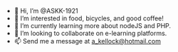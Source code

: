 - 👋 Hi, I’m @ASKK-1921
- 👀 I’m interested in food, bicycles, and good coffee!
- 🌱 I’m currently learning more about nodeJS and PHP.
- 💞️ I’m looking to collaborate on e-learning platforms.
- 📫 Send me a message at a_kellock@hotmail.com

<!---
ASKK-1921/ASKK-1921 is a ✨ special ✨ repository because its `README.md` (this file) appears on your GitHub profile.
You can click the Preview link to take a look at your changes.
--->
